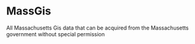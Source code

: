 # MassGis
All Massachusetts Gis data that can be acquired from the Massachusetts government without special permission
